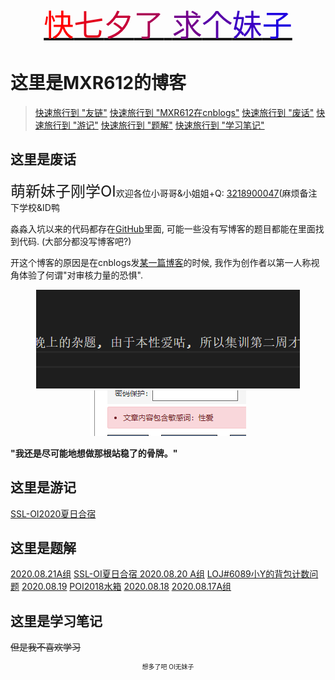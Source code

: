 
<center>
<font size="8">

[<font color="#FF0000">快</font><font color="#E3001C">七</font><font color="#C70038">夕</font><font color="#AB0054">了</font><font color="#8F0070"> </font><font color="#73008C">求</font><font color="#5700A8">个</font><font color="#3B00C4">妹</font><font color="#1F00E0">子</font>](tencent://message/?uin=3218900047&Site=&Menu=yes)
</font>
</center>

# 这里是MXR612的博客

> [快速旅行到 "友链"](//Other/友链.html)
> [快速旅行到 "MXR612在cnblogs"](https://www.cnblogs.com/mxxr)
> [快速旅行到 "废话"](#这里是废话)
> [快速旅行到 "游记"](#这里是游记)
> [快速旅行到 "题解"](#这里是题解)
> [快速旅行到 "学习笔记"](#这里是学习笔记)

## 这里是废话

<font size="5">萌新妹子刚学OI</font>欢迎各位小哥哥&小姐姐+Q: [3218900047](tencent://message/?uin=3218900047&Site=&Menu=yes)(麻烦备注下学校&ID鸭

淼淼入坑以来的代码都存在[GitHub](https://github.com/MXR612/OI-log)里面, 可能一些没有写博客的题目都能在里面找到代码. (大部分都没写博客吧?)

开这个博客的原因是在cnblogs发[某一篇博客](//Blog/2020.08.19/LOJ6089.html)的时候, 我作为创作者以第一人称视角体验了何谓"对审核力量的恐惧".

<center>

![](files/本性爱咕.png)
![](files/性爱.png)

</center>

**"我还是尽可能地想做那根站稳了的骨牌。"**

## 这里是游记

[SSL-OI2020夏日合宿](//Index/SSL-OI2020夏日合宿.html)

## 这里是题解


[2020.08.21A组](//Blog/2020.08.21/SSLOJ2020.08.21A.html)
[SSL-OI夏日合宿 2020.08.20 A组](//Blog/2020.08.20/2020.08.20A.html)
[LOJ#6089小Y的背包计数问题](//Blog/2020.08.19/LOJ6089.html)
[2020.08.19](//Blog/2020.08.19/SSLOJ2020.08.19.html)
[POI2018水箱](//Blog/2020.08.18/POI2018水箱.html)
[2020.08.18](//Blog/2020.08.18/SSLOJ2020.08.18.html)
[2020.08.17A组](//Blog/2020.08.17/SSLOJ2020.8.17A.html)

## 这里是学习笔记

~~但是我不喜欢学习~~

<center>
<font size="1">

想多了吧 OI无妹子

</font>
</center>